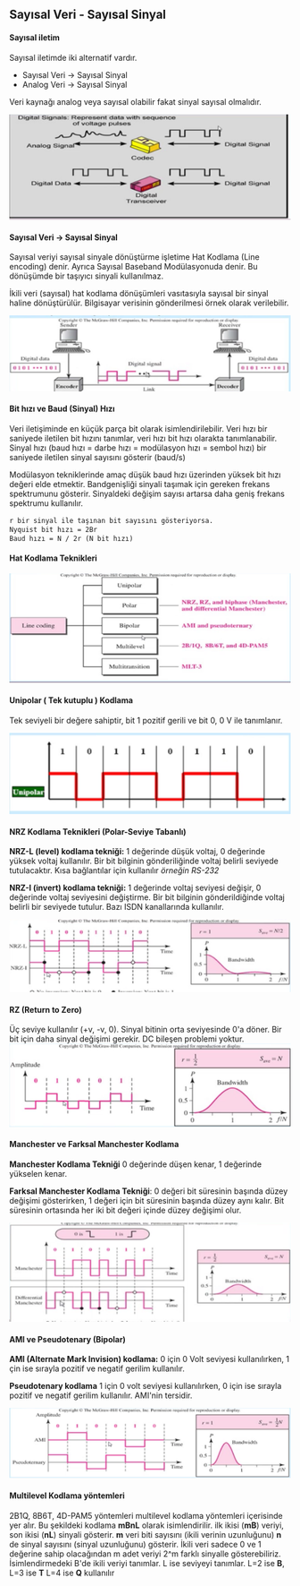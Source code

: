 Sayısal Veri - Sayısal Sinyal
--------

#### Sayısal iletim
Sayısal iletimde iki alternatif vardır.
* Sayısal Veri -> Sayısal Sinyal
* Analog Veri -> Sayısal Sinyal

Veri kaynağı analog veya sayısal olabilir fakat sinyal sayısal olmalıdır.

![](sayisal-iletim.png)

#### Sayısal Veri -> Sayısal Sinyal
Sayısal veriyi sayısal sinyale dönüştürme işletime Hat Kodlama (Line encoding) denir. Ayrıca Sayısal Baseband Modülasyonuda denir. Bu dönüşümde bir taşıyıcı sinyali kullanılmaz.

İkili veri (sayısal) hat kodlama dönüşümleri vasıtasıyla sayısal bir sinyal haline dönüştürülür. Bilgisayar verisinin gönderilmesi örnek olarak verilebilir.

![](sayisal-veri.png)

#### Bit hızı ve Baud (Sinyal) Hızı
Veri iletişiminde en küçük parça bit olarak isimlendirilebilir. Veri hızı bir saniyede iletilen bit hızını tanımlar, veri hızı bit hızı olarakta tanımlanabilir. Sinyal hızı (baud hızı = darbe hızı = modülasyon hızı = sembol hızı) bir saniyede iletilen sinyal sayısını gösterir (baud/s)

Modülasyon tekniklerinde amaç düşük baud hızı üzerinden yüksek bit hızı değeri elde etmektir. Bandgenişliği sinyali taşımak için gereken frekans spektrumunu gösterir. Sinyaldeki değişim sayısı artarsa daha geniş frekans spektrumu kullanılır.

```
r bir sinyal ile taşınan bit sayısını gösteriyorsa.
Nyquist bit hızı = 2Br
Baud hızı = N / 2r (N bit hızı)
```

#### Hat Kodlama Teknikleri
![](hat-kodlama.png)

#### Unipolar ( Tek kutuplu ) Kodlama
Tek seviyeli bir değere sahiptir, bit 1 pozitif gerili ve bit 0, 0 V ile tanımlanır.

![](unipolar.png)

#### NRZ Kodlama Teknikleri (Polar-Seviye Tabanlı)
**NRZ-L (level) kodlama tekniği:** 1 değerinde düşük voltaj, 0 değerinde yüksek voltaj kullanılır. Bir bit bilginin gönderiliğinde voltaj belirli seviyede tutulacaktır. Kısa bağlantılar için kullanılır _örneğin RS-232_

**NRZ-I (invert) kodlama tekniği:** 1 değerinde voltaj seviyesi değişir, 0 değerinde voltaj seviyesini değiştirme. Bir bit bilginin gönderildiğinde voltaj belirli bir seviyede tutulur. Bazı ISDN kanallarında kullanılır.

![](nrz.png)

#### RZ (Return to Zero) 
Üç seviye kullanılır (+v, -v, 0). Sinyal bitinin orta seviyesinde 0'a döner. Bir bit için daha sinyal değişimi gerekir. DC bileşen problemi yoktur.
![](rz.png)


#### Manchester ve Farksal Manchester Kodlama
**Manchester Kodlama Tekniği** 0 değerinde düşen kenar, 1 değerinde yükselen kenar.

**Farksal Manchester Kodlama Tekniği**: 0 değeri bit süresinin başında düzey değişimi gösterirken, 1 değeri için bit süresinin başında düzey aynı kalır. Bit süresinin ortasında her iki bit değeri içinde düzey değişimi olur.


![](manchester.png)

#### AMI ve Pseudotenary (Bipolar)
**AMI (Alternate Mark Invision) kodlama:** 0 için 0 Volt seviyesi kullanılırken, 1 çin ise sırayla pozitif ve negatif gerilim kullanılır. 

**Pseudotenary kodlama** 1 için 0 volt seviyesi kullanılırken, 0 için ise sırayla pozitif ve negatif gerilim kullanılır. AMI'nin tersidir.

![](ami.png)

#### Multilevel Kodlama yöntemleri
2B1Q, 8B6T, 4D-PAM5 yöntemleri multilevel kodlama yöntemleri içerisinde yer alır. Bu şekildeki kodlama **mBnL** olarak isimlendirilir. ilk ikisi (**mB**) veriyi, son ikisi (**nL**) sinyali gösterir. **m** veri biti sayısını (ikili verinin uzunluğunu) **n** de sinyal sayısını (sinyal uzunluğunu) gösterir. İkili veri sadece 0 ve 1 değerine sahip olacağından m adet veriyi 2^m farklı sinyalle gösterebiliriz. İsimlendirmedeki B'de ikili veriyi tanımlar. L ise seviyeyi tanımlar. L=2 ise **B**, L=3 ise **T** L=4 ise **Q** kullanılır
